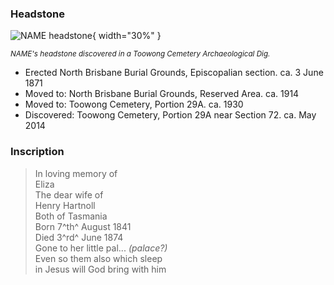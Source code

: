 ### Headstone  

![NAME headstone](../assets/NAME.jpg){ width="30%" }

*<small>NAME's headstone discovered in a Toowong Cemetery Archaeological Dig.</small>*

- Erected North Brisbane Burial Grounds, Episcopalian section. ca. 3 June 1871
- Moved to: North Brisbane Burial Grounds, Reserved Area. ca. 1914
- Moved to: Toowong Cemetery, Portion 29A. ca. 1930
- Discovered: Toowong Cemetery, Portion 29A near Section 72. ca. May 2014


### Inscription

>In loving memory of <br>
>Eliza <br>
>The dear wife of <br>
>Henry Hartnoll <br>
>Both of Tasmania <br>
>Born 7^th^ August 1841 <br>
>Died 3^rd^ June 1874 <br>
>Gone to her little pal... *(palace?)*<br>
>Even so them also which sleep <br>
>in Jesus will God bring with him <br>

<!--
 ## Status from Graves Ontology
 
 Add start and end dates if known
 - Unbuilt - The object is planned for construction but work has not begun (and / or may never be built).
 - Serviceable - The object is capable of performing its function[^1] (but may not be activated or in use).
 - Abandoned - The object still exists but is not in use.
 - Demolished - The object was destroyed or disassembled and remains or traces of the object may exists.
 - Unserviceable - The object is incapable of functioning but may be repairable.
 - Rebuilt - The object has been made serviceable after damage through repairs.
 - Ruins - The object has been unserviceable for some time and cannot be repaired, but some traces of the objects can still be observed.
 - Eliminated - The object was completely and permanently destroyed or disassembled. No remains or traces of the object exists.
 
 ## Other language
 
 - Unbuilt
 - Serviceable
 - Erected / In Service
 - Discovered
 
 -->
